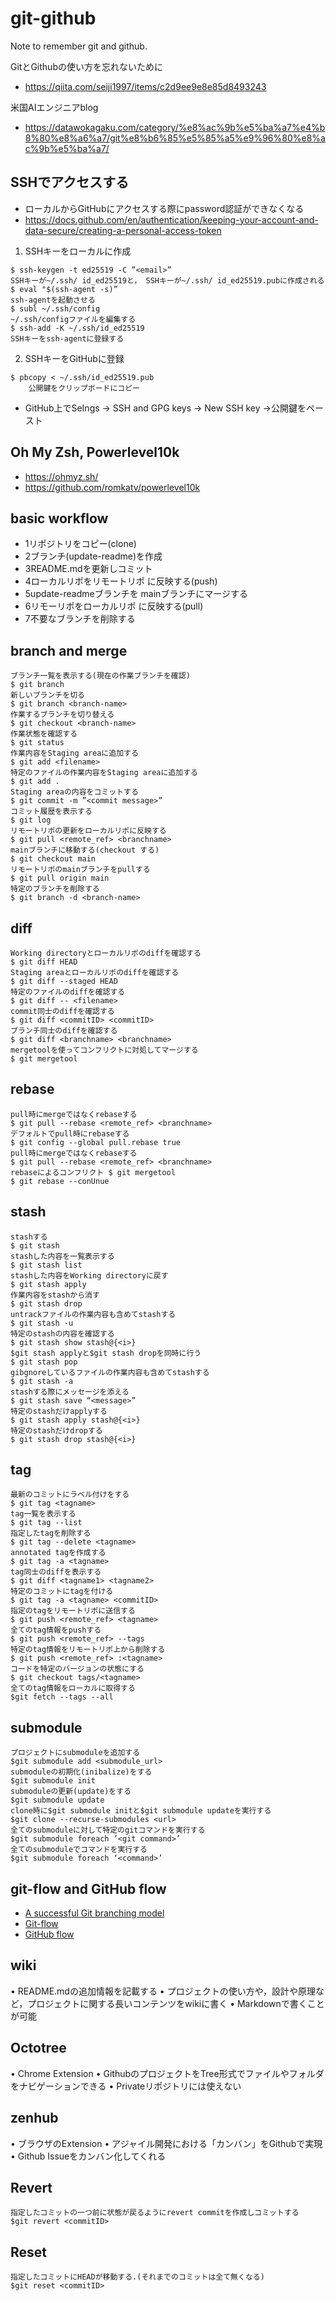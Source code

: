 # git-github
Note to remember git and github.

GitとGithubの使い方を忘れないために<br>
- https://qiita.com/seiji1997/items/c2d9ee9e8e85d8493243

米国AIエンジニアblog<br>
- https://datawokagaku.com/category/%e8%ac%9b%e5%ba%a7%e4%b8%80%e8%a6%a7/git%e8%b6%85%e5%85%a5%e9%96%80%e8%ac%9b%e5%ba%a7/


## SSHでアクセスする
- ローカルからGitHubにアクセスする際にpassword認証ができなくなる
- https://docs.github.com/en/authentication/keeping-your-account-and-data-secure/creating-a-personal-access-token

1. SSHキーをローカルに作成

```
$ ssh-keygen -t ed25519 -C ”<email>”
SSHキーが~/.ssh/ id_ed25519と， SSHキーが~/.ssh/ id_ed25519.pubに作成される
$ eval "$(ssh-agent -s)”
ssh-agentを起動させる 
$ subl ~/.ssh/config
~/.ssh/configファイルを編集する
$ ssh-add -K ~/.ssh/id_ed25519
SSHキーをssh-agentに登録する
```

2. SSHキーをGitHubに登録

```
$ pbcopy < ~/.ssh/id_ed25519.pub
    公開鍵をクリップボードにコピー
```

- GitHub上でSeIngs -> SSH and GPG keys -> New SSH key ->公開鍵をペースト

## Oh My Zsh, Powerlevel10k
- https://ohmyz.sh/
- https://github.com/romkatv/powerlevel10k

## basic workflow

- 1リポジトリをコピー(clone)
- 2ブランチ(update-readme)を作成
- 3README.mdを更新しコミット
- 4ローカルリポをリモートリポ に反映する(push)
- 5update-readmeブランチを mainブランチにマージする
- 6リモーリポをローカルリポ に反映する(pull)
- 7不要なブランチを削除する

## branch and merge

```
ブランチ一覧を表示する(現在の作業ブランチを確認) 
$ git branch
新しいブランチを切る
$ git branch <branch-name>
作業するブランチを切り替える
$ git checkout <branch-name>
作業状態を確認する
$ git status
作業内容をStaging areaに追加する 
$ git add <filename>
特定のファイルの作業内容をStaging areaに追加する 
$ git add .
Staging areaの内容をコミットする
$ git commit -m ”<commit message>”
コミット履歴を表示する
$ git log
リモートリポの更新をローカルリポに反映する
$ git pull <remote_ref> <branchname>
mainブランチに移動する(checkout する) 
$ git checkout main
リモートリポのmainブランチをpullする 
$ git pull origin main
特定のブランチを削除する
$ git branch -d <branch-name>
```

## diff

```
Working directoryとローカルリポのdiffを確認する
$ git diff HEAD
Staging areaとローカルリポのdiffを確認する
$ git diff --staged HEAD
特定のファイルのdiffを確認する 
$ git diff -- <filename>
commit同士のdiffを確認する 
$ git diff <commitID> <commitID>
ブランチ同士のdiffを確認する
$ git diff <branchname> <branchname>
mergetoolを使ってコンフリクトに対処してマージする 
$ git mergetool
```

## rebase

```
pull時にmergeではなくrebaseする
$ git pull --rebase <remote_ref> <branchname>
デフォルトでpull時にrebaseする 
$ git config --global pull.rebase true
pull時にmergeではなくrebaseする
$ git pull --rebase <remote_ref> <branchname>
rebaseによるコンフリクト $ git mergetool
$ git rebase --conUnue
```

## stash

```
stashする
$ git stash
stashした内容を一覧表示する 
$ git stash list
stashした内容をWorking directoryに戻す 
$ git stash apply
作業内容をstashから消す 
$ git stash drop
untrackファイルの作業内容も含めてstashする 
$ git stash -u
特定のstashの内容を確認する
$ git stash show stash@{<i>}
$git stash applyと$git stash dropを同時に行う 
$ git stash pop
gibgnoreしているファイルの作業内容も含めてstashする 
$ git stash -a
stashする際にメッセージを添える 
$ git stash save “<message>”
特定のstashだけapplyする
$ git stash apply stash@{<i>}
特定のstashだけdropする
$ git stash drop stash@{<i>}
```

## tag

```
最新のコミットにラベル付けをする
$ git tag <tagname>
tag一覧を表示する
$ git tag --list
指定したtagを削除する
$ git tag --delete <tagname>
annotated tagを作成する
$ git tag -a <tagname>
tag同士のdiffを表示する
$ git diff <tagname1> <tagname2>
特定のコミットにtagを付ける 
$ git tag -a <tagname> <commitID>
指定のtagをリモートリポに送信する
$ git push <remote_ref> <tagname>
全てのtag情報をpushする
$ git push <remote_ref> --tags
特定のtag情報をリモートリポ上から削除する 
$ git push <remote_ref> :<tagname>
コードを特定のバージョンの状態にする
$ git checkout tags/<tagname>
全てのtag情報をローカルに取得する 
$git fetch --tags --all

```

## submodule

```
プロジェクトにsubmoduleを追加する 
$git submodule add <submodule_url>
submoduleの初期化(inibalize)をする
$git submodule init
submoduleの更新(update)をする 
$git submodule update
clone時に$git submodule initと$git submodule updateを実行する
$git clone --recurse-submodules <url>
全てのsubmoduleに対して特定のgitコマンドを実行する 
$git submodule foreach ’<git command>’
全てのsubmoduleでコマンドを実行する 
$git submodule foreach ‘<command>’
```

## git-flow and GitHub flow
- [A successful Git branching model](https://nvie.com/posts/a-successful-git-branching-model/)
- [Git-flow](https://qiita.com/KosukeSone/items/514dd24828b485c69a05)
- [GitHub flow](https://docs.github.com/en/get-started/quickstart/github-flow)

## wiki
• README.mdの追加情報を記載する
• プロジェクトの使い方や，設計や原理など，プロジェクトに関する⻑いコンテンツをwikiに書く 
• Markdownで書くことが可能

## Octotree
• Chrome Extension
• GithubのプロジェクトをTree形式でファイルやフォルダをナビゲーションできる
• Privateリポジトリには使えない

## zenhub
• ブラウザのExtension
• アジャイル開発における「カンバン」をGithubで実現 
• Github Issueをカンバン化してくれる

## Revert

```
指定したコミットの一つ前に状態が戻るようにrevert commitを作成しコミットする
$git revert <commitID>
```

## Reset

```
指定したコミットにHEADが移動する.(それまでのコミットは全て無くなる)
$git reset <commitID>
```


